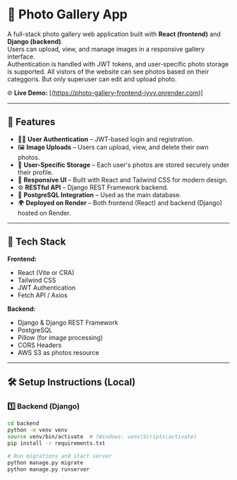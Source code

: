 # 📸 Photo Gallery App

A full-stack photo gallery web application built with **React (frontend)** and **Django (backend)**.  
Users can upload, view, and manage images in a responsive gallery interface.  
Authentication is handled with JWT tokens, and user-specific photo storage is supported.
All vistors of the website can see photos based on their categgoris. But only superuser 
can edit and upload photo.

🌐 **Live Demo:** [(https://photo-gallery-frontend-iyvv.onrender.com)]

---

## 🚀 Features

- 🧑‍💻 **User Authentication** – JWT-based login and registration.
- 🖼️ **Image Uploads** – Users can upload, view, and delete their own photos.
- 📂 **User-Specific Storage** – Each user's photos are stored securely under their profile.
- 🎨 **Responsive UI** – Built with React and Tailwind CSS for modern design.
- ⚙️ **RESTful API** – Django REST Framework backend.
- 🧾 **PostgreSQL Integration** – Used as the main database.
- 🌍 **Deployed on Render** – Both frontend (React) and backend (Django) hosted on Render.

---

## 🧰 Tech Stack

**Frontend:**
- React (Vite or CRA)
- Tailwind CSS
- JWT Authentication
- Fetch API / Axios

**Backend:**
- Django & Django REST Framework
- PostgreSQL
- Pillow (for image processing)
- CORS Headers
- AWS S3 as photos resource

---

## 🛠️ Setup Instructions (Local)

### 1️⃣ Backend (Django)
```bash
cd backend
python -m venv venv
source venv/bin/activate  # (Windows: venv\Scripts\activate)
pip install -r requirements.txt

# Run migrations and start server
python manage.py migrate
python manage.py runserver